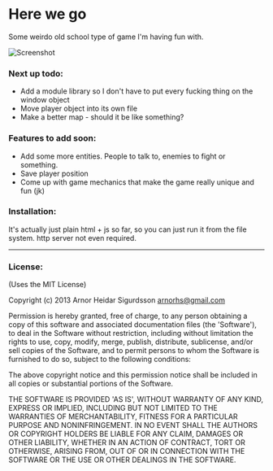 # Here we go

Some weirdo old school type of game I'm having fun with.

![Screenshot](http://f.cl.ly/items/210s0H2e1N3O1a3Z2S2o/Screen%20Shot%202013-03-12%20at%2012.57.07%20AM.png)

### Next up todo:
- Add a module library so I don't have to put every fucking thing on the window object
- Move player object into its own file
- Make a better map - should it be like something?

### Features to add soon:
- Add some more entities. People to talk to, enemies to fight or something.
- Save player position
- Come up with game mechanics that make the game really unique and fun (jk)

### Installation:

It's actually just plain html + js so far, so you can just run it from the file
system. http server not even required.

---

### License:

(Uses the MIT License)

Copyright (c) 2013 Arnor Heidar Sigurdsson <arnorhs@gmail.com>

Permission is hereby granted, free of charge, to any person obtaining a
copy of this software and associated documentation files (the 'Software'), to
deal in the Software without restriction, including without limitation the rights
to use, copy, modify, merge, publish, distribute, sublicense, and/or sell copies
of the Software, and to permit persons to whom the Software is furnished to do
so, subject to the following conditions:

The above copyright notice and this permission notice shall be included in all
copies or substantial portions of the Software.

THE SOFTWARE IS PROVIDED 'AS IS', WITHOUT WARRANTY OF ANY KIND, EXPRESS OR
IMPLIED, INCLUDING BUT NOT LIMITED TO THE WARRANTIES OF MERCHANTABILITY, FITNESS
FOR A PARTICULAR PURPOSE AND NONINFRINGEMENT. IN NO EVENT SHALL THE AUTHORS OR
COPYRIGHT HOLDERS BE LIABLE FOR ANY CLAIM, DAMAGES OR OTHER LIABILITY, WHETHER
IN AN ACTION OF CONTRACT, TORT OR OTHERWISE, ARISING FROM, OUT OF OR IN
CONNECTION WITH THE SOFTWARE OR THE USE OR OTHER DEALINGS IN THE SOFTWARE.

